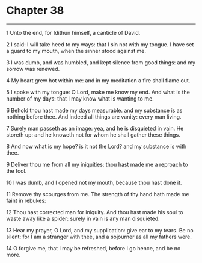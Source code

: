 # Chapter 38

***

1 Unto the end, for Idithun himself, a canticle of David.

2 I said: I will take heed to my ways: that I sin not with my tongue. I have set a guard to my mouth, when the sinner stood against me.

3 I was dumb, and was humbled, and kept silence from good things: and my sorrow was renewed.

4 My heart grew hot within me: and in my meditation a fire shall flame out.

5 I spoke with my tongue: O Lord, make me know my end. And what is the number of my days: that I may know what is wanting to me.

6 Behold thou hast made my days measurable. and my substance is as nothing before thee. And indeed all things are vanity: every man living.

7 Surely man passeth as an image: yea, and he is disquieted in vain. He storeth up: and he knoweth not for whom he shall gather these things.

8 And now what is my hope? is it not the Lord? and my substance is with thee.

9 Deliver thou me from all my iniquities: thou hast made me a reproach to the fool.

10 I was dumb, and I opened not my mouth, because thou hast done it.

11 Remove thy scourges from me. The strength of thy hand hath made me faint in rebukes:

12 Thou hast corrected man for iniquity. And thou hast made his soul to waste away like a spider: surely in vain is any man disquieted.

13 Hear my prayer, O Lord, and my supplication: give ear to my tears. Be no silent: for I am a stranger with thee, and a sojourner as all my fathers were.

14 O forgive me, that I may be refreshed, before I go hence, and be no more.

